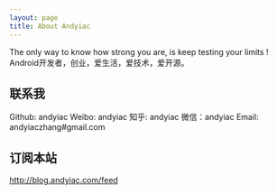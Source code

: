 ```yaml
---
layout: page
title: About Andyiac
---
```



The only way to know how strong you are, is keep testing your limits !
Android开发者，创业，爱生活，爱技术，爱开源。

## 联系我

Github: andyiac
Weibo: andyiac
知乎: andyiac
微信：andyiac
Email: andyiaczhang#gmail.com

## 订阅本站
http://blog.andyiac.com/feed 

